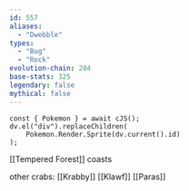 ```yaml
---
id: 557
aliases:
  - "Dwebble"
types:
  - "Bug"
  - "Rock"
evolution-chain: 284
base-stats: 325
legendary: false
mythical: false
---
```

```dataviewjs
const { Pokemon } = await cJS();
dv.el("div").replaceChildren(
	Pokemon.Render.Sprite(dv.current().id)
);
```

[[Tempered Forest]] coasts



other crabs: [[Krabby]] [[Klawf]] [[Paras]]

